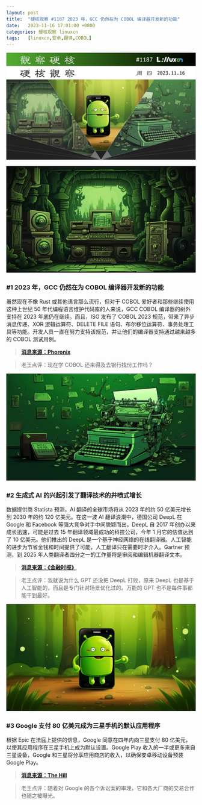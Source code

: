 ```yaml
---
layout: post
title:	"硬核观察 #1187 2023 年，GCC 仍然在为 COBOL 编译器开发新的功能"
date:	2023-11-16 17:01:00 +0800 
categories:	硬核观察 linuxcn 
tags:	[linuxcn,安卓,翻译,COBOL]
---
```



![](/Asserts/Images/album/202311/16/165940e7p5e1jzemlemmo7.jpg)


![](/Asserts/Images/album/202311/16/170019yo0ok3pypo7uzc7o.png)


### #1 2023 年，GCC 仍然在为 COBOL 编译器开发新的功能


虽然现在不像 Rust 或其他语言那么流行，但对于 COBOL 爱好者和那些继续使用这种上世纪 50 年代编程语言维护代码库的人来说，GCC COBOL 编译器的树外支持在 2023 年底仍在继续。而且，ISO 发布了 COBOL 2023 规范，带来了异步消息传递、XOR 逻辑运算符、DELETE FILE 语句、布尔移位运算符、事务处理工具等功能。开发人员一直在努力支持该规范，并让他们的编译器支持通过越来越多的 COBOL 测试用例。



> 
> **[消息来源：Phoronix](https://www.phoronix.com/news/GCC-COBOL-2023)**
> 
> 
> 



> 
> 老王点评：现在学 COBOL 还来得及去银行找份工作吗？
> 
> 
> 


![](/Asserts/Images/album/202311/16/170035oxudja3qpvp51pqj.png)


### #2 生成式 AI 的兴起引发了翻译技术的井喷式增长


数据提供商 Statista 预测，AI 翻译的全球市场将从 2023 年的约 50 亿美元增长到 2030 年的约 120 亿美元。在这一波 AI 翻译浪潮中，德国公司 DeepL 在 Google 和 Facebook 等强大竞争对手中间脱颖而出。DeepL 自 2017 年创办以来成长迅速，可能是过去 15 年翻译领域最成功的科技公司，今年 1 月它的估值达到了 10 亿美元。他们推出的 DeepL 是一个基于神经网络的在线翻译器。人工智能的进步为节省金钱和时间提供了可能，人工翻译只在需要时才介入。Gartner 预测，到 2025 年人类翻译者四分之一的工作量将是审阅和编辑机器翻译文本。



> 
> **[消息来源：《金融时报》](https://www.ft.com/content/a4f7f5b6-6c42-4df0-8529-a82b526869ac)**
> 
> 
> 



> 
> 老王点评：我就说为什么 GPT 还没把 DeepL 打败，原来 DeepL 也是基于人工智能的，而且是专门针对场景优化过的。万能的 GPT 也不是每件事都能干到最好。
> 
> 
> 


![](/Asserts/Images/album/202311/16/170104e5mizrh55556i0t1.png)


### #3 Google 支付 80 亿美元成为三星手机的默认应用程序


根据 Epic 在法庭上提供的信息，Google 同意在四年内向三星支付 80 亿美元，以使其应用程序在三星手机上成为默认设置。Google Play 收入的一半或更多来自三星设备，Google 和三星将分享应用商店的收入，以确保安卓移动设备预装 Google Play。



> 
> **[消息来源：The Hill](https://thehill.com/policy/technology/4309219-google-paid-8-billion-to-make-its-apps-default-on-samsung-phones/)**
> 
> 
> 



> 
> 老王点评：随着对 Google 的各个诉讼案的审理，它和各大厂商的交易合作也随之被曝光。
> 
> 
>
